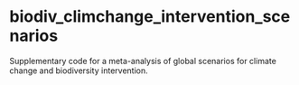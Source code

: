 # biodiv_climchange_intervention_scenarios
Supplementary code for a meta-analysis of global scenarios for climate change and biodiversity intervention.

